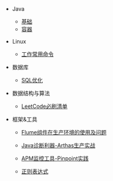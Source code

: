 - Java

    - [基础](java/basics.md)
    - [容器](java/comtainer.md)

- Linux

    - [工作常用命令](linux/commands.md)

- 数据库

    - [SQL优化](database/sql.md)

- 数据结构与算法

    - [LeetCode必刷清单](algorithm/leetCodeList.md)

- 框架&工具

    - [Flume组件在生产环境的使用及问题](frameAndTools/flume.md)

    - [Java诊断利器-Arthas生产实战](frameAndTools/arthas.md)

    - [APM监控工具-Pinpoint实践](frameAndTools/pinpoint.md)

    - [正则表达式](frameAndTools/regex.md)